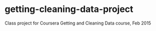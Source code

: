 # getting-cleaning-data-project
Class project for Coursera Getting and Cleaning Data course, Feb 2015
